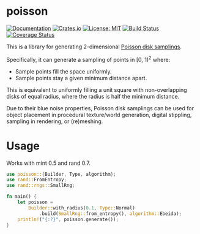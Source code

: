 # poisson

[![Documentation][di]][dl] [![Crates.io][ri]][rl] [![License: MIT][li]][ll] [![Build Status][ti]][tl] [![Coverage Status][ci]][cl]   

[di]: https://docs.rs/poisson/badge.svg
[dl]: https://docs.rs/poisson

[ri]: https://img.shields.io/crates/v/poisson.svg
[rl]: https://crates.io/crates/poisson/

[li]: https://img.shields.io/badge/License-MIT-blue.svg
[ll]: https://opensource.org/licenses/MIT

[ti]: https://travis-ci.org/WaDelma/poisson.svg?branch=master
[tl]: https://travis-ci.org/WaDelma/poisson

[ci]: https://coveralls.io/repos/github/WaDelma/poisson/badge.svg?branch=master
[cl]: https://coveralls.io/github/WaDelma/poisson?branch=master

This is a library for generating 2-dimensional [Poisson disk samplings](http://mollyrocket.com/casey/stream_0014.html).    

Specifically, it can generate a sampling of points in [0, 1)<sup>2</sup> where:

 * Sample points fill the space uniformly.
 * Sample points stay a given minimum distance apart.

This is equivalent to uniformly filling a unit square with non-overlapping
disks of equal radius, where the radius is half the minimum distance.

Due to their blue noise properties, Poisson disk samplings can be used for
object placement in procedural texture/world generation, digital stippling,
sampling in rendering, or (re)meshing.

# Usage

Works with mint 0.5 and rand 0.7.

```rust
use poisson::{Builder, Type, algorithm};
use rand::FromEntropy;
use rand::rngs::SmallRng;

fn main() {
    let poisson =
        Builder::with_radius(0.1, Type::Normal)
            .build(SmallRng::from_entropy(), algorithm::Ebeida);
    println!("{:?}", poisson.generate());
}
```
